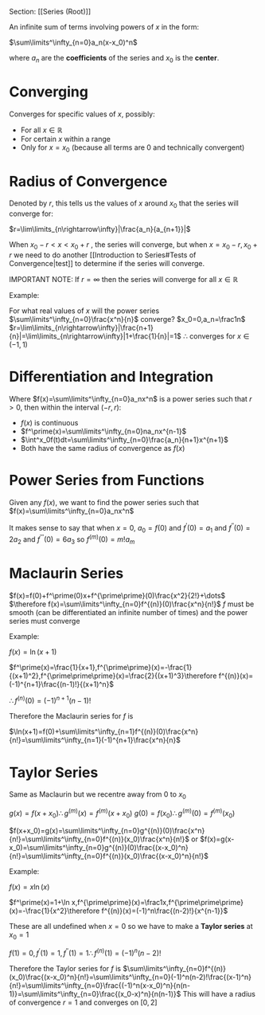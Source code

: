 Section: [[Series (Root)]]

An infinite sum of terms involving powers of $x$ in the form:

$\sum\limits^\infty_{n=0}a_n(x-x_0)^n$

where $a_n$ are the **coefficients** of the series and $x_0$ is the **center**.

# Converging

Converges for specific values of $x$, possibly:

- For all $x\in\mathbb{R}$
- For certain $x$ within a range
- Only for $x=x_0$ (because all terms are $0$ and technically convergent)

# Radius of Convergence

Denoted by $r$, this tells us the values of $x$ around $x_0$ that the series will converge for:

$r=\lim\limits_{n\rightarrow\infty}|\frac{a_n}{a_{n+1}}|$

When $x_0-r< x< x_0+r$ , the series will converge, but when $x=x_0-r,x_0+r$ we need to do another [[Introduction to Series#Tests of Convergence|test]] to determine if the series will converge.

IMPORTANT NOTE: If $r=\infty$ then the series will converge for all $x\in\mathbb{R}$

Example:

For what real values of $x$ will the power series $\sum\limits^\infty_{n=0}\frac{x^n}{n}$ converge?
$x_0=0,a_n=\frac1n$ 
$r=\lim\limits_{n\rightarrow\infty}|\frac{n+1}{n}|=\lim\limits_{n\rightarrow\infty}|1+\frac{1}{n}|=1$
$\therefore$ converges for $x\in(-1,1)$

# Differentiation and Integration

Where $f(x)=\sum\limits^\infty_{n=0}a_nx^n$ is a power series such that $r>0$, then within the interval $(-r,r)$:

- $f(x)$ is continuous
- $f^\prime(x)=\sum\limits^\infty_{n=0}na_nx^{n-1}$
- $\int^x_0f(t)dt=\sum\limits^\infty_{n=0}\frac{a_n}{n+1}x^{n+1}$ 
- Both have the same radius of convergence as $f(x)$

# Power Series from Functions

Given any $f(x)$, we want to find the power series such that $f(x)=\sum\limits^\infty_{n=0}a_nx^n$ 

It makes sense to say that when $x=0$, $a_0=f(0)$
and $f^\prime(0)=a_1$
and $f^{\prime\prime}(0)=2a_2$
and $f^{\prime\prime\prime}(0)=6a_3$
so $f^{(m)}(0)=m!a_m$

# Maclaurin Series

$f(x)=f(0)+f^\prime(0)x+f^{\prime\prime}(0)\frac{x^2}{2!}+\dots$
$\therefore f(x)=\sum\limits^\infty_{n=0}f^{(n)}(0)\frac{x^n}{n!}$
$f$ must be smooth (can be differentiated an infinite number of times) and the power series must converge

Example:

$f(x)=\ln(x+1)$

$f^\prime(x)=\frac{1}{x+1},f^{\prime\prime}(x)=-\frac{1}{(x+1)^2},f^{\prime\prime\prime}(x)=\frac{2}{(x+1)^3}\therefore f^{(n)}(x)=(-1)^{n+1}\frac{(n-1)!}{(x+1)^n}$

$\therefore f^{(n)}(0)=(-1)^{n+1}(n-1)!$

Therefore the Maclaurin series for $f$ is

$\ln(x+1)=f(0)+\sum\limits^\infty_{n=1}f^{(n)}(0)\frac{x^n}{n!}=\sum\limits^\infty_{n=1}(-1)^{n+1}\frac{x^n}{n}$
# Taylor Series

Same as Maclaurin but we recentre away from $0$ to $x_0$

$g(x)=f(x+x_0)\therefore g^{(m)}(x)=f^{(m)}(x+x_0)$
$g(0)=f(x_0)\therefore g^{(m)}(0)=f^{(m)}(x_0)$

$f(x+x_0)=g(x)=\sum\limits^\infty_{n=0}g^{(n)}(0)\frac{x^n}{n!}=\sum\limits^\infty_{n=0}f^{(n)}(x_0)\frac{x^n}{n!}$
or
$f(x)=g(x-x_0)=\sum\limits^\infty_{n=0}g^{(n)}(0)\frac{(x-x_0)^n}{n!}=\sum\limits^\infty_{n=0}f^{(n)}(x_0)\frac{(x-x_0)^n}{n!}$

Example:

$f(x)=x\ln(x)$

$f^\prime(x)=1+\ln x,f^{\prime\prime}(x)=\frac1x,f^{\prime\prime\prime}(x)=-\frac{1}{x^2}\therefore f^{(n)}(x)=(-1)^n\frac{(n-2)!}{x^{n-1}}$

These are all undefined when $x=0$ so we have to make a **Taylor series** at $x_0=1$

$f(1)=0,f^\prime(1)=1,f^{\prime\prime}(1)=1\therefore f^{(n)}(1)=(-1)^n(n-2)!$

Therefore the Taylor series for $f$ is
$\sum\limits^\infty_{n=0}f^{(n)}(x_0)\frac{(x-x_0)^n}{n!}=\sum\limits^\infty_{n=0}(-1)^n(n-2)!\frac{(x-1)^n}{n!}=\sum\limits^\infty_{n=0}\frac{(-1)^n(x-x_0)^n}{n(n-1)}=\sum\limits^\infty_{n=0}\frac{(x_0-x)^n}{n(n-1)}$
This will have a radius of convergence $r=1$ and converges on $[0,2]$